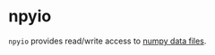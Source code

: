 # npyio

`npyio` provides read/write access to [numpy data files](http://docs.scipy.org/doc/numpy/neps/npy-format.html).

